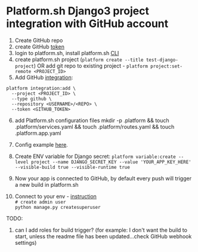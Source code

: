 # Platform.sh Django3 project integration with GitHub account
1. Create GitHub repo
2. create GitHub [token](https://docs.platform.sh/integrations/source/github.html)
3. login to platform.sh, install platform.sh [CLI](https://docs.platform.sh/administration/cli.html)
4. create platform.sh project (`platform create --title test-django-project`) OR add git repo to existing project - `platform project:set-remote <PROJECT_ID>`
5. Add GitHub [integration](https://docs.platform.sh/integrations/source/github.html):
```
platform integration:add \
  --project <PROJECT_ID> \
  --type github \
  --repository <USERNAME>/<REPO> \
  --token <GITHUB_TOKEN>
```

6. add Platform.sh  configuration files
    mkdir -p .platform && touch .platform/services.yaml && touch .platform/routes.yaml && touch .platform.app.yaml

7. Config example [here](https://github.com/platformsh-templates/django3).

8. Create ENV variable for Django secret:
`platform variable:create --level project --name DJANGO_SECRET_KEY --value 'YOUR_APP_KEY_HERE' --visible-build true --visible-runtime true`

9. Now your app is connected to GitHub, by default every push will trigger a new build in platform.sh

10. Connect to your env - [instruction](https://docs.platform.sh/development/ssh.html)  
  `# create admin user`  
  `python manage.py createsuperuser`  

TODO:  
1. can I add roles for build trigger? (for example: I don't want the build to start, unless the readme file has been updated...check GitHub webhook settings)
